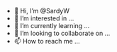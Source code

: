 - 👋 Hi, I’m @SardyW
- 👀 I’m interested in ...
- 🌱 I’m currently learning ...
- 💞️ I’m looking to collaborate on ...
- 📫 How to reach me ...

<!---
SardyW/SardyW is a ✨ special ✨ repository because its `README.md` (this file) appears on your GitHub profile.
You can click the Preview link to take a look at your changes.
--->

